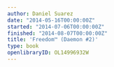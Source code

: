 ```yaml
---
author: Daniel Suarez
date: "2014-05-16T00:00:00Z"
started: "2014-07-06T00:00:00Z"
finished: "2014-08-07T00:00:00Z"
title: 'Freedom™ (Daemon #2)'
type: book
openlibraryID: OL14996932W
---
```

